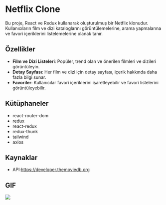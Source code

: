 # Netflix Clone

Bu proje, React ve Redux kullanarak oluşturulmuş bir Netflix klonudur. Kullanıcıların film ve dizi kataloglarını görüntülemelerine, arama yapmalarına ve favori içeriklerini listelemelerine olanak tanır.

## Özellikler

- **Film ve Dizi Listeleri**: Popüler, trend olan ve önerilen filmleri ve dizileri görüntüleyin.
- **Detay Sayfası**: Her film ve dizi için detay sayfası, içerik hakkında daha fazla bilgi sunar.
- **Favoriler**: Kullanıcılar favori içeriklerini işaretleyebilir ve favori listelerini görüntüleyebilir.


## Kütüphaneler

- react-router-dom
- redux
- react-redux
- redux-thunk
- tailwind
- axios

## Kaynaklar

- API:https://developer.themoviedb.org

## GIF

![](images/netflixcloneredux.gif)